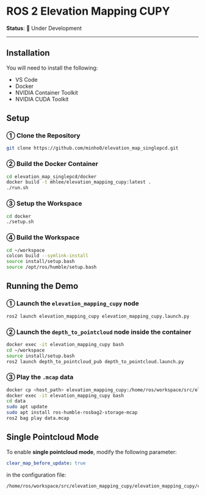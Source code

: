 # ROS 2 Elevation Mapping CUPY

**Status**: 🚧 Under Development  
<!-- ![Elevation Map in ROS 2 Humble with Gazebo ](https://github.com/user-attachments/assets/0dd9ebbe-a90d-486f-9871-81921308fab9) -->

---

## Installation

You will need to install the following:

- VS Code
- Docker
- NVIDIA Container Toolkit
- NVIDIA CUDA Toolkit

## Setup

### ① Clone the Repository

```bash
git clone https://github.com/minho0/elevation_map_singlepcd.git
```



### ② Build the Docker Container

```bash
cd elevation_map_singlepcd/docker
docker build -t mhlee/elevation_mapping_cupy:latest .
./run.sh
```



### ③ Setup the Workspace

```bash
cd docker
./setup.sh
```



### ④ Build the Workspace

```bash
cd ~/workspace
colcon build --symlink-install
source install/setup.bash
source /opt/ros/humble/setup.bash
```



## Running the Demo

### ① Launch the `elevation_mapping_cupy` node

```bash
ros2 launch elevation_mapping_cupy elevation_mapping_cupy.launch.py
```

### ② Launch the `depth_to_pointcloud` node inside the container

```bash
docker exec -it elevation_mapping_cupy bash
cd ~/workspace
source install/setup.bash
ros2 launch depth_to_pointcloud_pub depth_to_pointcloud.launch.py
```

### ③ Play the `.mcap` data

```bash
docker cp <host_path> elevation_mapping_cupy:/home/ros/workspace/src/elevation_mapping_cupy/data
docker exec -it elevation_mapping_cupy bash
cd data
sudo apt update
sudo apt install ros-humble-rosbag2-storage-mcap
ros2 bag play data.mcap
```



## Single Pointcloud Mode

To enable **single pointcloud mode**, modify the following parameter:

```yaml
clear_map_before_update: true
```

in the configuration file:

```
/home/ros/workspace/src/elevation_mapping_cupy/elevation_mapping_cupy/config/core/core_param.yaml
```
